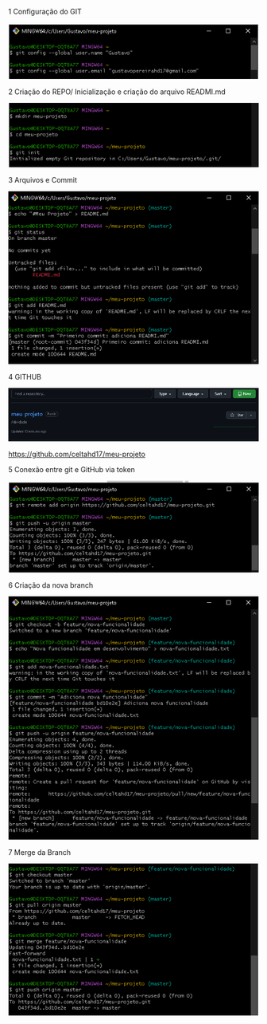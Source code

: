 1 Configuração do GIT

![Passo 1](Imagens/1.PNG)

2 Criação do REPO/ Inicialização e criação do arquivo READMI.md

![Passo 2](Imagens/2.PNG)

3 Arquivos e Commit

![Passo 3](Imagens/3.PNG)

4 GITHUB

![Passo 4](Imagens/4.PNG)

https://github.com/celtahd17/meu-projeto

5 Conexão entre git e GitHub via token

![Passo 5](Imagens/5.PNG)

6 Criação da nova branch

![Passo 6](Imagens/6.PNG)

7 Merge da Branch

![Passo 7](Imagens/7.PNG)

